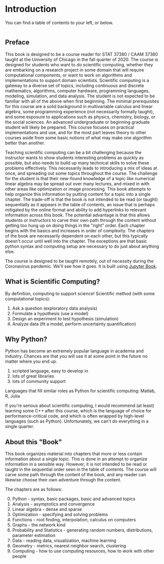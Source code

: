 # Introduction

You can find a table of contents to your left, or below.

```{tableofcontents}
```

## Preface

This book is designed to be a course reader for STAT 37380 / CAAM 37380 taught at the University of Chicago in the fall quarter of 2020.  The course is designed for students who want to *do* scientific computing, whether they are embarking on a research project in some domain that will require computational components, or want to work on algorithms and implementations to support domain scientists.  Scientific computing is a gateway to a diverse set of topics, including continuous and discrete mathematics, algorithms, computer hardware, programming languages, modeling, simulation, and data analysis.  The student is not expected to be familiar with all of the above when first beginning.  The minimal prerequisites for this course are a solid background in multivariable calculus and linear algebra, some programming experience (not necessarily formally taught), and some exposure to applications such as physics, chemistry, biology, or the social sciences.  An advanced undergraduate or beginning graduate student will likely be prepared.  This course focuses on practical implementations and use, and for the most part leaves theory to other courses aside from some basic notions of what may make one algorithm better than another.

Teaching scientific computing can be a bit challenging because the instructor wants to show students interesting problems as quickly as possible, but also needs to build up many technical skills to solve these problems effectively. This necessarily leads to introducing a mix of ideas at once, and spreading out some topics throughout the course.  The challenge for the student is that their new-found knowledge of a topic like numerical linear algebra may be spread out over many lectures, and mixed in with other areas like optimization or image processing.  This book attempts to help organize this information by putting content for a topic into a single chapter.  The trade-off is that the book is not intended to be read (or taught) sequentially as it appears in the table of contents, an issue that is perhaps mitigated by the online format and ability to add hyperlinks to relevant information across this book.  The potential advantage is that this allows students or instructors to carve their own path through the content without getting too hung up on doing things in the "right" order.  Each chapter begins with the basics and increases in order of complexity.  The chapters of the book are necessarily dependent on each other, but this typically doesn't occur until well into the chapter.  The exceptions are that basic python syntax and computing setup are necessary to do just about anything else.


The course is designed to be taught remotely, out of necessity during the Coronavirus pandemic.  We'll see how it goes.  It is built using [Jupyter Book](https://jupyterbook.org/intro.html).


## What is Scientific Computing?
By definition, computing to support science!  Scientific method (with some computational topics):

1. Ask a question (exploratory data analysis)
2. Formulate a hypothesis (use a model)
3. Design an experiment to test hypothesis (simulation)
4. Analyze data (fit a model, perform uncertainty quantification)

## Why Python?
Python has become an extremely popular language in academia and industry.  Chances are that you will use it at some point in the future no matter where you end up.

1. scripted language, easy to develop in
2. lots of great libraries
3. lots of community support

Languages that fill similar roles as Python for scientific computing: Matlab, R, Julia

If you're serious about scientific computing, I would recommend (at least) learning some C++ after this course, which is the language of choice for performance-critical code, and which is often wrapped by high-level languages (such as Python).  Unfortunately, we can't do everything in a single quarter.


## About this "Book"

This book organizes material into chapters that more or less contain information about a single topic.  This is done in an attempt to organize information in a sensible way.  However, it is not intended to be read or taught in the sequential order seen in the table of contents.  The course will carve some path through the content of the book, and any reader can likewise choose their own adventure through the content.

The chapters are as follows:

<ol start="0">
	<li>Python - syntax, basic packages, basic and advanced topics</li>
	<li> Analysis - asymptotics and convergence</li>
	<li> Linear algebra - dense and sparse</li>
	<li> Optimization - specifying and solving problems</li>
	<li> Functions - root finding, interpolation, calculus on computers</li>
	<li> Graphs - the network kind</li>
	<li> Probability and Statistics - generating random numbers, distributions, parameter estimation</li>
	<li> Data - reading data, visualization, machine learning</li>
	<li> Geometry - metrics, nearest neighbor search, clustering</li>
	<li> Computing - how to use computing resources, how to work with other people</li>
</ol>
